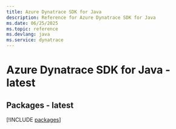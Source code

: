 ```yaml
---
title: Azure Dynatrace SDK for Java
description: Reference for Azure Dynatrace SDK for Java
ms.date: 06/25/2025
ms.topic: reference
ms.devlang: java
ms.service: dynatrace
---
```

# Azure Dynatrace SDK for Java - latest
## Packages - latest
[!INCLUDE [packages](dynatrace-index.md)]